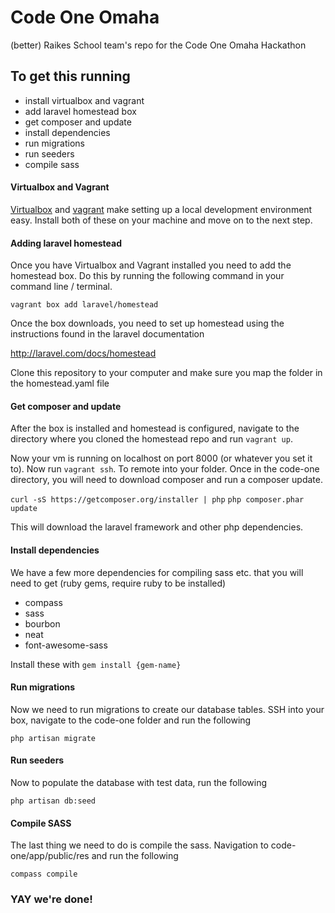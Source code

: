 # Code One Omaha

(better) Raikes School team's repo for the Code One Omaha Hackathon

## To get this running

- install virtualbox and vagrant
- add laravel homestead box
- get composer and update
- install dependencies
- run migrations
- run seeders
- compile sass

#### Virtualbox and Vagrant

[Virtualbox](https://www.virtualbox.org/wiki/Downloads) and [vagrant](https://www.vagrantup.com/downloads.html) make setting up a local development environment easy. Install both of these on your machine and move on to the next step.

#### Adding laravel homestead

Once you have Virtualbox and Vagrant installed you need to add the homestead box. Do this by running the following command in your command line / terminal.

`vagrant box add laravel/homestead`

Once the box downloads, you need to set up homestead using the instructions found in the laravel documentation

http://laravel.com/docs/homestead

Clone this repository to your computer and make sure you map the folder in the homestead.yaml file

#### Get composer and update

After the box is installed and homestead is configured, navigate to the directory where you cloned the homestead repo and run `vagrant up`.

Now your vm is running on localhost on port 8000 (or whatever you set it to). Now run `vagrant ssh`. To remote into your folder. Once in the code-one directory, you will need to download composer and run a composer update.

`curl -sS https://getcomposer.org/installer | php`
`php composer.phar update`

This will download the laravel framework and other php dependencies.


#### Install dependencies

We have a few more dependencies for compiling sass etc. that you will need to get (ruby gems, require ruby to be installed)

- compass
- sass
- bourbon
- neat
- font-awesome-sass

Install these with `gem install {gem-name}`

#### Run migrations

Now we need to run migrations to create our database tables. SSH into your box, navigate to the code-one folder and run the following

`php artisan migrate`

#### Run seeders

Now to populate the database with test data, run the following

`php artisan db:seed`

#### Compile SASS

The last thing we need to do is compile the sass. Navigation to code-one/app/public/res and run the following

`compass compile`

### YAY we're done!
